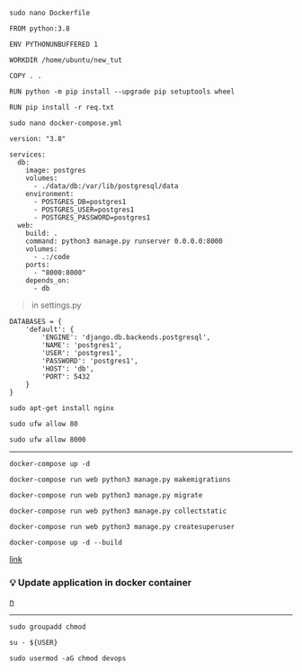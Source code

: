```
sudo nano Dockerfile
```
```
FROM python:3.8

ENV PYTHONUNBUFFERED 1

WORKDIR /home/ubuntu/new_tut

COPY . .

RUN python -m pip install --upgrade pip setuptools wheel

RUN pip install -r req.txt

```

```
sudo nano docker-compose.yml
```
```
version: "3.8"

services:
  db:
    image: postgres
    volumes:
      - ./data/db:/var/lib/postgresql/data
    environment:
      - POSTGRES_DB=postgres1
      - POSTGRES_USER=postgres1 
      - POSTGRES_PASSWORD=postgres1
  web: 
    build: .
    command: python3 manage.py runserver 0.0.0.0:8000
    volumes:
      - .:/code
    ports:
      - "8000:8000"
    depends_on:
      - db 
```
> in settings.py
```
DATABASES = {
    'default': {
        'ENGINE': 'django.db.backends.postgresql',
        'NAME': 'postgres1',
        'USER': 'postgres1',
        'PASSWORD': 'postgres1',
        'HOST': 'db',
        'PORT': 5432
    }
}

```
```
sudo apt-get install nginx
```
```
sudo ufw allow 80
```
```
sudo ufw allow 8000
```
---
```
docker-compose up -d
```
```
docker-compose run web python3 manage.py makemigrations
```
```
docker-compose run web python3 manage.py migrate
```
```
docker-compose run web python3 manage.py collectstatic
```
```
docker-compose run web python3 manage.py createsuperuser
```

```
docker-compose up -d --build
```
[link](https://www.youtube.com/watch?v=jyapP2Yy0AQ)
### :bulb: Update application in docker container
[n](https://stackoverflow.com/questions/47854463/docker-got-permission-denied-while-trying-to-connect-to-the-docker-daemon-socke)

---
```
sudo groupadd chmod
```
```
su - ${USER}
```
```
sudo usermod -aG chmod devops
```
